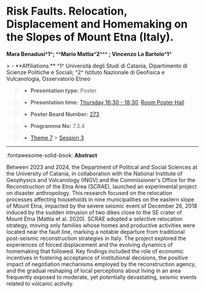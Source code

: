 # Risk Faults. Relocation, Displacement and Homemaking on the Slopes of Mount Etna (Italy).

**Mara Benadusi^1^; ^^Mario Mattia^2^^^ ; Vincenzo Lo Bartolo^1^**

<!-- more -->> - **Affiliations:** ^1^ Università degli Studi di Catania, Dipartimento di Scienze Politiche e Sociali; ^2^ Istituto Nazionale di Geofisica e Vulcanologia, Osservatorio Etneo

> - **Presentation type:** Poster

> - **Presentation time:** [Thursday 16:30 - 18:30](../sessions_comparison.md#__tabbed_3_6), [Room Poster Hall](../maps_venue.md#__tabbed_1_1)

> - **Poster Board Number:** [273](../map_poster_boards.md#thursday)

> - **Programme No:** 7.3.4

> - [Theme 7](../theme7.md) > [Session 3](../sessions/session-7-3.md)

--- 

:fontawesome-solid-book: **Abstract**

Between 2023 and 2024, the Department of Political and Social Sciences at the University of Catania, in collaboration with the National Institute of Geophysics and Volcanology (INGV) and the Commissioner's Office for the Reconstruction of the Etna Area (SCRAE), launched an experimental project on disaster anthropology. This research focused on the relocation processes affecting households in nine municipalities on the eastern slope of Mount Etna, impacted by the severe seismic event of December 26, 2018 induced by the sudden intrusion of two dikes close to the SE crater of Mount Etna (Mattia et al. 2020).
SCRAE adopted a selective relocation strategy, moving only families whose homes and productive activities were located near the fault line, marking a notable departure from traditional post-seismic reconstruction strategies in Italy. The project explored the experiences of forced displacement and the evolving dynamics of homemaking that followed. Key findings included the role of economic incentives in fostering acceptance of institutional decisions, the positive impact of negotiation mechanisms employed by the reconstruction agency, and the gradual reshaping of local perceptions about living in an area frequently exposed to moderate, yet potentially devastating, seismic events related to volcanic activity.

